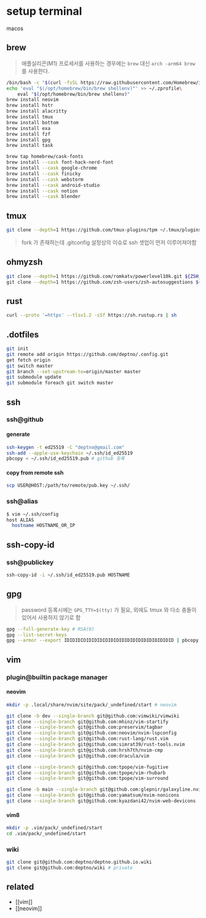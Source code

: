 # setup terminal

macos

## brew
> 애플실리콘(M1) 프로세서를 사용하는 경우에는 `brew` 대신 `arch -arm64 brew` 를 사용한다.

```sh
/bin/bash -c "$(curl -fsSL https://raw.githubusercontent.com/Homebrew/install/HEAD/install.sh)"
echo 'eval "$(/opt/homebrew/bin/brew shellenv)"' >> ~/.zprofile\
    eval "$(/opt/homebrew/bin/brew shellenv)"
brew install neovim
brew install hstr 
brew install alacritty
brew install tmux
brew install bottom
brew install exa
brew install fzf
brew install gpg
brew install task

brew tap homebrew/cask-fonts
brew install --cask font-hack-nerd-font
brew install --cask google-chrome
brew install --cask finicky
brew install --cask webstorm
brew install --cask android-studio
brew install --cask notion
brew install --cask blender
```

## tmux
```sh
git clone --depth=1 https://github.com/tmux-plugins/tpm ~/.tmux/plugins/tpm
```

> fork 가 존재하는데 .gitconfig 설정상의 이슈로 ssh 셋업이 먼저 이루어져야함

## ohmyzsh
```sh
git clone --depth=1 https://github.com/romkatv/powerlevel10k.git ${ZSH_CUSTOM:-$HOME/.oh-my-zsh/custom}/themes/powerlevel10k\
git clone --depth=1 https://github.com/zsh-users/zsh-autosuggestions ${ZSH_CUSTOM:-~/.oh-my-zsh/custom}/plugins/zsh-autosuggestions
```

## rust
```sh
curl --proto '=https' --tlsv1.2 -sSf https://sh.rustup.rs | sh
```

## .dotfiles
```sh
git init
git remote add origin https://github.com/deptno/.config.git
get fetch origin
git switch master
git branch --set-upstream-to=origin/master master
git submodule update
git submodule foreach git switch master
```

## ssh
### ssh@github
#### generate
```sh
ssh-keygen -t ed25519 -C "deptno@gmail.com"
ssh-add --apple-use-keychain ~/.ssh/id_ed25519
pbcopy < ~/.ssh/id_ed25519.pub # github 등록
```
#### copy from remote ssh
```sh
scp USER@HOST:/path/to/remote/pub.key ~/.ssh/
```

### ssh@alias
```sh
$ vim ~/.ssh/config
host ALIAS
  hostname HOSTNAME_OR_IP
```

## ssh-copy-id
### ssh@publickey
```sh
ssh-copy-id -i ~/.ssh/id_ed25519.pub HOSTNAME
```

## gpg
> password 등록시에는 `GPG_TTY=$(tty)` 가 필요, 외에도 tmux 와 다소 충돌이 있어서 사용하지 않기로 함
```sh
gpg --full-generate-key # RSA(0)
gpg --list-secret-keys
gpg --armor --export IDIDIDIDIDIDIDIDIDIDIDIDIDIDIDIDIDIDIDID | pbcopy # github 등록
```

## vim
### plugin@builtin package manager
#### neovim
```sh
mkdir -p .local/share/nvim/site/pack/_undefined/start # neovim

git clone -b dev --single-branch git@github.com:vimwiki/vimwiki
git clone --single-branch git@github.com:mhinz/vim-startify
git clone --single-branch git@github.com:preservim/tagbar
git clone --single-branch git@github.com:neovim/nvim-lspconfig
git clone --single-branch git@github.com:rust-lang/rust.vim
git clone --single-branch git@github.com:simrat39/rust-tools.nvim
git clone --single-branch git@github.com:hrsh7th/nvim-cmp
git clone --single-branch git@github.com:dracula/vim

git clone --single-branch git@github.com:tpope/vim-fugitive
git clone --single-branch git@github.com:tpope/vim-rhubarb
git clone --single-branch git@github.com:tpope/vim-surround

git clone -b main --single-branch git@github.com:glepnir/galaxyline.nvim
git clone --single-branch git@github.com:yamatsum/nvim-nonicons
git clone --single-branch git@github.com:kyazdani42/nvim-web-devicons
```

#### vim8
```sh
mkdir -p .vim/pack/_undefined/start
cd .vim/pack/_undefined/start
```

### wiki
```sh
git clone git@github.com:deptno/deptno.github.io.wiki
git clone git@github.com:deptno/wiki # private
```

## related
- [[vim]]
- [[neovim]]
